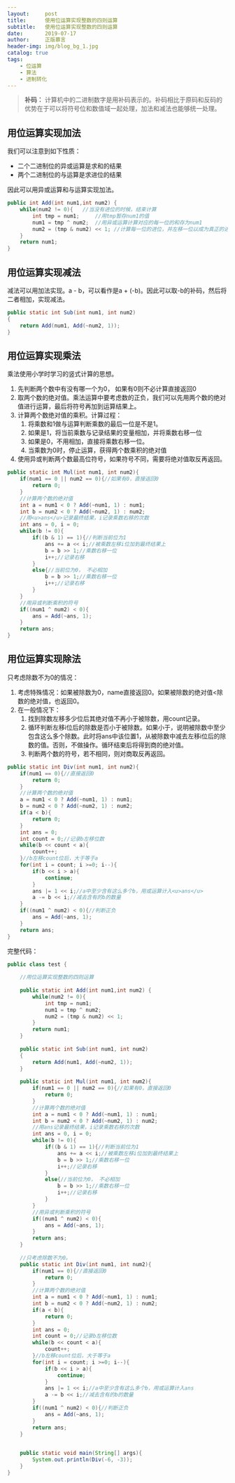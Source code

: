 ```yaml
---
layout:     post
title:      使用位运算实现整数的四则运算
subtitle:   使用位运算实现整数的四则运算
date:       2019-07-17
author:     正版慕言
header-img: img/blog_bg_1.jpg
catalog: true
tags:
    - 位运算
    - 算法
    - 进制转化
---
```



> **补码：** 计算机中的二进制数字是用补码表示的。补码相比于原码和反码的优势在于可以将符号位和数值域一起处理，加法和减法也能够统一处理。


## 用位运算实现加法

我们可以注意到如下性质：

 - 二个二进制位的异或运算是求和的结果
 - 两个二进制位的与运算是求进位的结果
 
因此可以用异或运算和与运算实现加法。

```java
public int Add(int num1,int num2) {
    while(num2 != 0){   //当没有进位的时候，结束计算
        int tmp = num1;     //用tmp暂存num1的值
        num1 = tmp ^ num2;  //用异或运算计算对应的每一位的和存为num1
        num2 = (tmp & num2) << 1; //计算每一位的进位，并左移一位以成为真正的进位，存为num2
    }
    return num1;
}
```

## 用位运算实现减法

减法可以用加法实现。a - b，可以看作是a + (-b)。因此可以取-b的补码，然后将二者相加，实现减法。
```java
public static int Sub(int num1, int num2)
{
    return Add(num1, Add(~num2, 1)); 
}
```

## 用位运算实现乘法

乘法使用小学时学习的竖式计算的思想。

1. 先判断两个数中有没有哪一个为0， 如果有0则不必计算直接返回0
2. 取两个数的绝对值。乘法运算中要考虑数的正负，我们可以先用两个数的绝对值进行运算，最后将符号再加到运算结果上。
3. 计算两个数绝对值的乘积。计算过程：
    1. 将乘数和1做与运算判断乘数的最后一位是不是1。
    2. 如果是1，将当前乘数与记录结果的变量相加，并将乘数右移一位
    3. 如果是0，不用相加，直接将乘数右移一位。
    4. 当乘数为0时，停止运算，获得两个数乘积的绝对值
4. 使用异或判断两个数最高位符号，如果符号不同，需要将绝对值取反再返回。

```java
public static int Mul(int num1, int num2){
    if(num1 == 0 || num2 == 0){//如果有0，直接返回0
        return 0;
    }
    //计算两个数的绝对值
    int a = num1 < 0 ? Add(~num1, 1) : num1;
    int b = num2 < 0 ? Add(~num2, 1) : num2;
    //用<u>ans</u>记录最终结果，i记录乘数右移的次数
    int ans = 0, i = 0;
    while(b != 0){
        if((b & 1) == 1){//判断当前位为1
            ans += a << i;//被乘数左移i位加到最终结果上
            b = b >> 1;//乘数右移一位
            i++;//记录右移
        }
        else{//当前位为0， 不必相加
            b = b >> 1;//乘数右移一位
            i++;//记录右移
        }
    }
    //用异或判断乘积的符号
    if((num1 ^ num2) < 0){
        ans = Add(~ans, 1);
    }
    return ans;
}
```

## 用位运算实现除法

只考虑除数不为0的情况：
1. 考虑特殊情况：如果被除数为0，name直接返回0。如果被除数的绝对值<除数的绝对值，也返回0。
2. 在一般情况下：
    1. 找到除数左移多少位后其绝对值不再小于被除数，用count记录。
    2. 循环判断左移i位后的除数是否小于被除数。如果小于，说明被除数中至少包含这么多个除数。此时将ans中该位置1，从被除数中减去左移i位后的除数的值。否则，不做操作。循环结束后将得到商的绝对值。
    3. 判断两个数的符号，若不相同，则对商取反再返回。

```java
public static int Div(int num1, int num2){
    if(num1 == 0){//直接返回0
        return 0;
    }
    //计算两个数的绝对值
    a = num1 < 0 ? Add(~num1, 1) : num1;
    b = num2 < 0 ? Add(~num2, 1) : num2;
    if(a < b){
        return 0;
    }
    int ans = 0;
    int count = 0;//记录b左移位数
    while(b << count < a){
        count++;
    }//b左移count位后，大于等于a
    for(int i = count; i >=0; i--){
        if(b << i > a){
            continue;
        }
        ans |= 1 << i;//a中至少含有这么多个b，用或运算计入<u>ans</u>
        a -= b << i;//减去含有的b的数量
    }
    if((num1 ^ num2) < 0){//判断正负
        ans = Add(~ans, 1);
    }
    return ans;
}
```

完整代码：
```java
public class test {
    
    //用位运算实现整数的四则运算
    
    public static int Add(int num1,int num2) {
        while(num2 != 0){
            int tmp = num1;
            num1 = tmp ^ num2;
            num2 = (tmp & num2) << 1;
        }
        return num1;
    }
    
    public static int Sub(int num1, int num2)
    {
        return Add(num1, Add(~num2, 1)); 
    }
    
    public static int Mul(int num1, int num2){
        if(num1 == 0 || num2 == 0){//如果有0，直接返回0
            return 0;
        }
        //计算两个数的绝对值
        int a = num1 < 0 ? Add(~num1, 1) : num1;
        int b = num2 < 0 ? Add(~num2, 1) : num2;
        //用ans记录最终结果，i记录乘数右移的次数
        int ans = 0, i = 0;
        while(b != 0){
            if((b & 1) == 1){//判断当前位为1
                ans += a << i;//被乘数左移i位加到最终结果上
                b = b >> 1;//乘数右移一位
                i++;//记录右移
            }
            else{//当前位为0， 不必相加
                b = b >> 1;//乘数右移一位
                i++;//记录右移
            }
        }
        //用异或判断乘积的符号
        if((num1 ^ num2) < 0){
            ans = Add(~ans, 1);
        }
        return ans;
    }
    
    //只考虑除数不为0。
    public static int Div(int num1, int num2){
        if(num1 == 0){//直接返回0
            return 0;
        }
        //计算两个数的绝对值
        int a = num1 < 0 ? Add(~num1, 1) : num1;
        int b = num2 < 0 ? Add(~num2, 1) : num2;
        if(a < b){
            return 0;
        }
        int ans = 0;
        int count = 0;//记录b左移位数
        while(b << count < a){
            count++;
        }//b左移count位后，大于等于a
        for(int i = count; i >=0; i--){
            if(b << i > a){
                continue;
            }
            ans |= 1 << i;//a中至少含有这么多个b，用或运算计入ans
            a -= b << i;//减去含有的b的数量
        }
        if((num1 ^ num2) < 0){//判断正负
            ans = Add(~ans, 1);
        }
        return ans;
    }

    
    public static void main(String[] args){
        System.out.println(Div(-6, -3));
    }
}
```